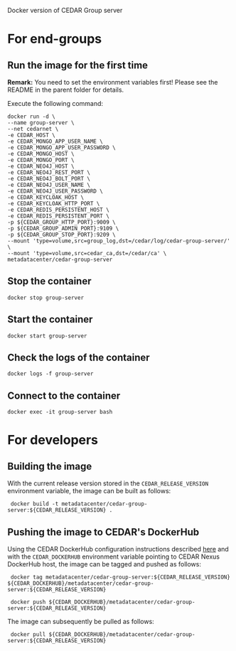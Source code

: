 Docker version of CEDAR Group server

# For end-groups

## Run the image for the first time

**Remark:** You need to set the environment variables first! Please see the README in the parent folder for details.

Execute the following command:

````
docker run -d \
--name group-server \
--net cedarnet \
-e CEDAR_HOST \
-e CEDAR_MONGO_APP_USER_NAME \
-e CEDAR_MONGO_APP_USER_PASSWORD \
-e CEDAR_MONGO_HOST \
-e CEDAR_MONGO_PORT \
-e CEDAR_NEO4J_HOST \
-e CEDAR_NEO4J_REST_PORT \
-e CEDAR_NEO4J_BOLT_PORT \
-e CEDAR_NEO4J_USER_NAME \
-e CEDAR_NEO4J_USER_PASSWORD \
-e CEDAR_KEYCLOAK_HOST \
-e CEDAR_KEYCLOAK_HTTP_PORT \
-e CEDAR_REDIS_PERSISTENT_HOST \
-e CEDAR_REDIS_PERSISTENT_PORT \
-p ${CEDAR_GROUP_HTTP_PORT}:9009 \
-p ${CEDAR_GROUP_ADMIN_PORT}:9109 \
-p ${CEDAR_GROUP_STOP_PORT}:9209 \
--mount 'type=volume,src=group_log,dst=/cedar/log/cedar-group-server/' \
--mount 'type=volume,src=cedar_ca,dst=/cedar/ca' \
metadatacenter/cedar-group-server
````

## Stop the container

    docker stop group-server

## Start the container

    docker start group-server

## Check the logs of the container

    docker logs -f group-server

## Connect to the container

    docker exec -it group-server bash

# For developers

## Building the image

With the current release version stored in the `CEDAR_RELEASE_VERSION` environment variable, the image can be built as follows:

     docker build -t metadatacenter/cedar-group-server:${CEDAR_RELEASE_VERSION} .

## Pushing the image to CEDAR's DockerHub

Using the CEDAR DockerHub configuration instructions described [here](https://github.com/metadatacenter/cedar-conf/wiki/Configuring-Docker-to-use-the-CEDAR-Nexus-DockerHub) and with the `CEDAR_DOCKERHUB` environment variable pointing to CEDAR Nexus DockerHub host, the image can be tagged and pushed as follows:

     docker tag metadatacenter/cedar-group-server:${CEDAR_RELEASE_VERSION} ${CEDAR_DOCKERHUB}/metadatacenter/cedar-group-server:${CEDAR_RELEASE_VERSION}

     docker push ${CEDAR_DOCKERHUB}/metadatacenter/cedar-group-server:${CEDAR_RELEASE_VERSION}

The image can subsequently be pulled as follows:

     docker pull ${CEDAR_DOCKERHUB}/metadatacenter/cedar-group-server:${CEDAR_RELEASE_VERSION}
